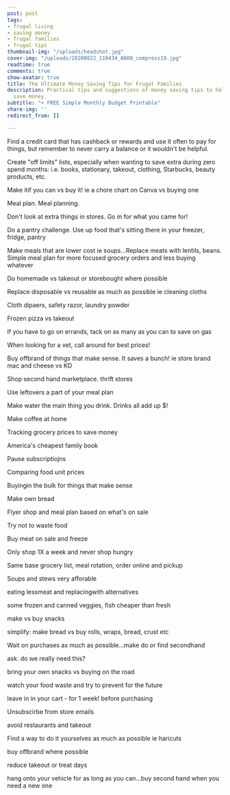 ```yaml
---
post: post
tags:
- frugal living
- saving money
- frugal families
- frugal tips
thumbnail-img: "/uploads/headshot.jpg"
cover-img: "/uploads/20200822_110434_0000_compress19.jpg"
readtime: true
comments: true
show-avatar: true
title: The Ultimate Money Saving Tips for Frugal Families
description: Practical tips and suggestions of money saving tips to help families
  save money.
subtitle: "+ FREE Simple Monthly Budget Printable"
share-img: ''
redirect_from: []

---
```

Find a credit card that has cashback or rewards and use it often to pay for things, but remember to never carry a balance or it wouldn't be helpful.

Create "off limits" lists, especially when wanting to save extra during zero spend months: i.e. books, stationary, takeout, clothing, Starbucks, beauty products, etc.

Make itif you can vs buy it! ie a chore chart on Canva vs buying one

Meal plan. Meal planning.

Don't look at extra things in stores. Go in for what you came for!

Do a pantry challenge. Use up food that's sitting there in your freezer, fridge, pantry

Make meals that are lower cost ie soups...Replace meats with lentils, beans. Simple meal plan for more focused grocery orders and less buying whatever

Do homemade vs takeout or storebought where possible

Replace disposable vs reusable as much as possible ie cleaning cloths

Cloth dipaers, safety razor, laundry powder

Frozen pizza vs takeout

If you have to go on errands, tack on as many as you can to save on gas

When looking for a vet, call around for best prices!

Buy offbrand of things that make sense. It saves a bunch! ie store brand mac and cheese vs KD

Shop second hand marketplace. thrift stores

Use leftovers a part of your meal plan

Make water the main thing you drink. Drinks all add up $!

Make coffee at home

Tracking grocery prices to save money

America's cheapest family book

Pause subscriptiojns

Comparing food unit prices

Buyingin the bulk for things that make sense

Make own bread

Flyer shop and meal plan based on what's on sale

Try not to waste food

Buy meat on sale and freeze

Only shop 1X a week and never shop hungry

Same base grocery list, meal rotation, order online and pickup

Soups and stews very afforable

eating lessmeat and replacingwith alternatives

some frozen and canned veggies, fish cheaper than fresh

make vs buy snacks

simplify: make bread vs buy rolls, wraps, bread, crust etc

Wait on purchases as much as possible...make do or find secondhand 

ask: do we really need this?

bring your own snacks vs buying on the road

watch your food waste and try to prevent for the future

leave in in your cart - for 1 week! before purchasing

Unsubscirbe from store emails

avoid restaurants and takeout

Find a way to do it yourselves as much as possible ie haricuts

buy offbrand where possible

reduce takeout or treat days

hang onto your vehicle for as long as you can...buy second hand when you need a new one